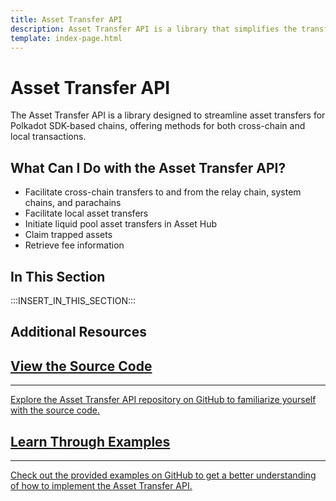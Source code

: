 ```yaml
---
title: Asset Transfer API
description: Asset Transfer API is a library that simplifies the transfer of assets for Polkadot SDK-based chains. It provides methods for cross-chain and local transfers.
template: index-page.html
---
```


# Asset Transfer API

The Asset Transfer API is a library designed to streamline asset transfers for Polkadot SDK-based chains, offering methods for both cross-chain and local transactions.

## What Can I Do with the Asset Transfer API?

- Facilitate cross-chain transfers to and from the relay chain, system chains, and parachains
- Facilitate local asset transfers
- Initiate liquid pool asset transfers in Asset Hub
- Claim trapped assets
- Retrieve fee information

## In This Section

:::INSERT_IN_THIS_SECTION:::

## Additional Resources

<div class="subsection-wrapper">
  <div class="card">
    <a href="https://github.com/paritytech/asset-transfer-api" target="_blank">
      <h2 class="title">View the Source Code</h2>
      <hr>
      <p class="description">Explore the Asset Transfer API repository on GitHub to familiarize yourself with the source code.</p>
    </a>
  </div>
    <div class="card">
    <a href="https://github.com/paritytech/asset-transfer-api" target="_blank">
      <h2 class="title">Learn Through Examples</h2>
      <hr>
      <p class="description">Check out the provided examples on GitHub to get a better understanding of how to implement the Asset Transfer API.</p>
    </a>
  </div>
</div>
